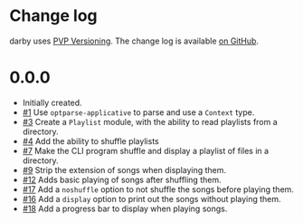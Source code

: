 Change log
==========

darby uses [PVP Versioning][1].
The change log is available [on GitHub][2].

0.0.0
=====
* Initially created.
* [#1](https://github.com/cronokirby/darby/issues/1)
  Use `optparse-applicative` to parse and use a
  `Context` type.
* [#3](https://github.com/cronokirby/darby/issues/3)
  Create a `Playlist` module, with the ability to
  read playlists from a directory.
* [#4](https://github.com/cronokirby/darby/issues/4)
  Add the ability to shuffle playlists
* [#7](https://github.com/cronokirby/darby/issues/7)
  Make the CLI program shuffle and display a playlist
  of files in a directory.
* [#9](https://github.com/cronokirby/darby/issues/9)
  Strip the extension of songs when displaying them.
* [#12](https://github.com/cronokirby/darby/issues/12)
  Adds basic playing of songs after shuffling them.
* [#17](https://github.com/cronokirby/darby/issues/17)
  Add a `noshuffle` option to not shuffle the songs
  before playing them.
* [#16](https://github.com/cronokirby/darby/issues/16)
  Add a `display` option to print out the songs without
  playing them.
* [#18](https://github.com/cronokirby/darby/issues/18)
  Add a progress bar to display when playing songs.
  

[1]: https://pvp.haskell.org
[2]: https://github.com/cronokirby/darby/releases
